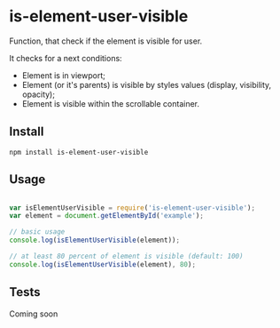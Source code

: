 # is-element-user-visible
Function, that check if the element is visible for user.

It checks for a next conditions:
* Element is in viewport;
* Element (or it's parents) is visible by styles values (display, visibility, opacity);
* Element is visible within the scrollable container.

## Install
```
npm install is-element-user-visible
```

## Usage
```javascript

var isElementUserVisible = require('is-element-user-visible');
var element = document.getElementById('example');

// basic usage
console.log(isElementUserVisible(element)); 

// at least 80 percent of element is visible (default: 100)
console.log(isElementUserVisible(element), 80);
```

## Tests
Coming soon